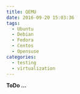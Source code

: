 ```yaml
---
title: QEMU
date: 2016-09-20 15:03:36
tags:
  - Ubuntu
  - Debian
  - Fedora
  - Centos
  - Opensuse
categories:
  - testing
  - virtualization
---
```


**ToDo ...**

